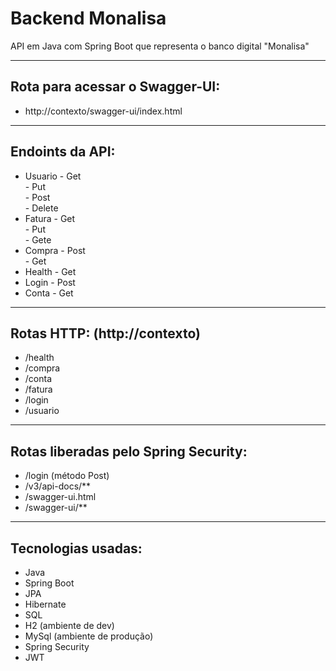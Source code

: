 # Backend Monalisa
API em Java com Spring Boot que representa o banco digital "Monalisa"

<hr>

<h2>Rota para acessar o Swagger-UI:</h2>

- http://contexto/swagger-ui/index.html

<hr>

<h2>Endoints da API:</h2> 
<ul>
<li>Usuario
  - Get<br>
  - Put<br>
  - Post<br>
  - Delete</li>
<li>Fatura
  - Get<br>
  - Put<br>
  - Gete</li>
<li>Compra
  - Post<br>
  - Get</li>
<li>Health
  - Get</li>
<li>Login
  - Post</li>
<li>Conta
  - Get</li>
</ul>

<hr>

<h2>Rotas HTTP: (http://contexto)</h2>
<ul>
<li>/health</li>
<li>/compra</li>
<li>/conta</li>
<li>/fatura</li>
<li>/login</li>
<li>/usuario</li>
</ul>

<hr>

<h2>Rotas liberadas pelo Spring Security:</h2>
<ul>
<li>/login (método Post)</li>
<li>/v3/api-docs/**</li>
<li>/swagger-ui.html</li>
<li>/swagger-ui/**</li>
</ul>

<hr>


<h2>Tecnologias usadas:</h2>
<ul>
<li>Java</li>
<li>Spring Boot</li>
<li>JPA</li>
<li>Hibernate</li>
<li>SQL</li>
<li>H2 (ambiente de dev)</li>
<li>MySql (ambiente de produção)</li>
<li>Spring Security</li>
<li>JWT</li>
</ul>

